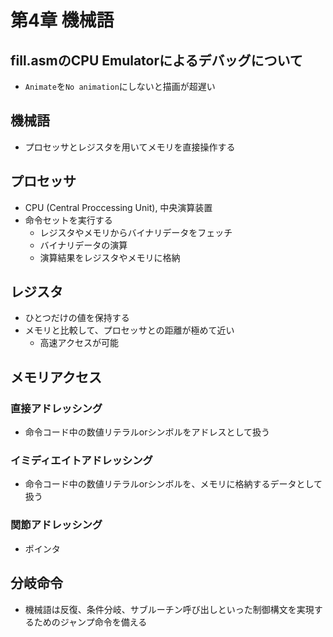 # 第4章 機械語

## fill.asmのCPU Emulatorによるデバッグについて

- ``Animate``を``No animation``にしないと描画が超遅い

## 機械語

- プロセッサとレジスタを用いてメモリを直接操作する

## プロセッサ

- CPU (Central Proccessing Unit), 中央演算装置
- 命令セットを実行する
    - レジスタやメモリからバイナリデータをフェッチ
    - バイナリデータの演算
    - 演算結果をレジスタやメモリに格納

## レジスタ

- ひとつだけの値を保持する
- メモリと比較して、プロセッサとの距離が極めて近い
    - 高速アクセスが可能

## メモリアクセス

### 直接アドレッシング

- 命令コード中の数値リテラルorシンボルをアドレスとして扱う

### イミディエイトアドレッシング

- 命令コード中の数値リテラルorシンボルを、メモリに格納するデータとして扱う

### 関節アドレッシング

- ポインタ

## 分岐命令

- 機械語は反復、条件分岐、サブルーチン呼び出しといった制御構文を実現するためのジャンプ命令を備える
